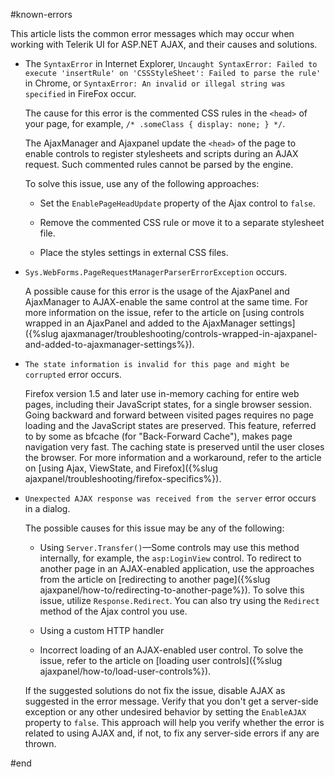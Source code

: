 #known-errors

This article lists the common error messages which may occur when working with Telerik UI for ASP.NET AJAX, and their causes and solutions.

* The `SyntaxError` in Internet Explorer, `Uncaught SyntaxError: Failed to execute 'insertRule' on 'CSSStyleSheet': Failed to parse the rule'` in Chrome, or `SyntaxError: An invalid or illegal string was specified` in FireFox occur.

	The cause for this error is the commented CSS rules in the `<head>` of your page, for example, `/* .someClass { display: none; } */`.

	The AjaxManager and Ajaxpanel update the `<head>` of the page to enable controls to register stylesheets and scripts during an AJAX request. Such commented rules cannot be parsed by the engine.

	To solve this issue, use any of the following approaches:

	* Set the `EnablePageHeadUpdate` property of the Ajax control to `false`.

	* Remove the commented CSS rule or move it to a separate stylesheet file.

	* Place the styles settings in external CSS files.


* `Sys.WebForms.PageRequestManagerParserErrorException` occurs.

	A possible cause for this error is the usage of the AjaxPanel and AjaxManager to AJAX-enable the same control at the same time. For more information on the issue, refer to the article on [using controls wrapped in an AjaxPanel and added to the AjaxManager settings]({%slug ajaxmanager/troubleshooting/controls-wrapped-in-ajaxpanel-and-added-to-ajaxmanager-settings%}).


* `The state information is invalid for this page and might be corrupted` error occurs. 

	Firefox version 1.5 and later use in-memory caching for entire web pages, including their JavaScript states, for a single browser session. Going backward and forward between visited pages requires no page loading and the JavaScript states are preserved. This feature, referred to by some as bfcache (for "Back-Forward Cache"), makes page navigation very fast. The caching state is preserved until the user closes the browser. For more information and a workaround, refer to the article on [using Ajax, ViewState, and Firefox]({%slug ajaxpanel/troubleshooting/firefox-specifics%}).

* `Unexpected AJAX response was received from the server` error occurs in a dialog. 

	The possible causes for this issue may be any of the following:

	* Using `Server.Transfer()`&mdash;Some controls may use this method internally, for example, the `asp:LoginView` control. To redirect to another page in an AJAX-enabled application, use the approaches from the article on [redirecting to another page]({%slug ajaxpanel/how-to/redirecting-to-another-page%}). To solve this issue, utilize `Response.Redirect`. You can also try using the `Redirect` method of the Ajax control you use.

	* Using a custom HTTP handler
	
	* Incorrect loading of an AJAX-enabled user control. To solve the issue, refer to the article on [loading user controls]({%slug ajaxpanel/how-to/load-user-controls%}).

	If the suggested solutions do not fix the issue, disable AJAX as suggested in the error message. Verify that you don't get a server-side exception or any other undesired behavior by setting the `EnableAJAX` property to `false`. This approach will help you verify whether the error is related to using AJAX and, if not, to fix any server-side errors if any are thrown.

#end